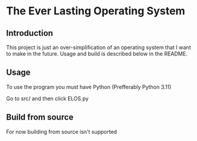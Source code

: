 # The Ever Lasting Operating System

## Introduction

This project is just an over-simplification of an operating system that I want to make in the future. Usage and build is described below in the README.

## Usage

To use the program you must have Python (Prefferably Python 3.11)

Go to src/ and then click ELOS.py

## Build from source

For now building from source isn't supported